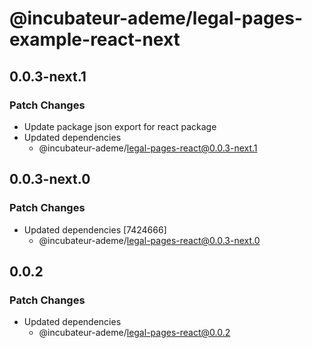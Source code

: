 # @incubateur-ademe/legal-pages-example-react-next

## 0.0.3-next.1

### Patch Changes

- Update package json export for react package
- Updated dependencies
  - @incubateur-ademe/legal-pages-react@0.0.3-next.1

## 0.0.3-next.0

### Patch Changes

- Updated dependencies [7424666]
  - @incubateur-ademe/legal-pages-react@0.0.3-next.0

## 0.0.2

### Patch Changes

- Updated dependencies
  - @incubateur-ademe/legal-pages-react@0.0.2
